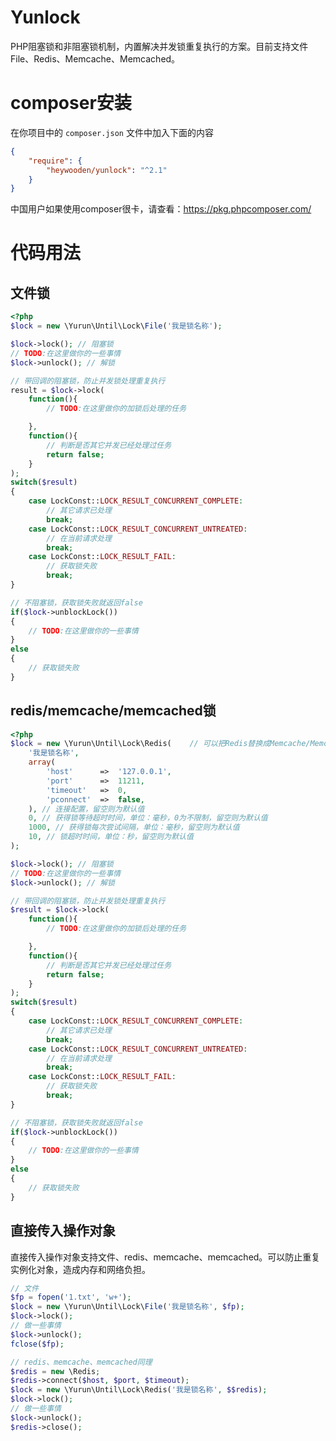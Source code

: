 # Yunlock
PHP阻塞锁和非阻塞锁机制，内置解决并发锁重复执行的方案。目前支持文件File、Redis、Memcache、Memcached。

# composer安装

在你项目中的 `composer.json` 文件中加入下面的内容
```json
{
    "require": {
        "heywooden/yunlock": "^2.1"
    }
}
```

中国用户如果使用composer很卡，请查看：https://pkg.phpcomposer.com/

# 代码用法

## 文件锁

```php
<?php
$lock = new \Yurun\Until\Lock\File('我是锁名称');

$lock->lock(); // 阻塞锁
// TODO:在这里做你的一些事情
$lock->unlock(); // 解锁

// 带回调的阻塞锁，防止并发锁处理重复执行
result = $lock->lock(
	function(){
		// TODO:在这里做你的加锁后处理的任务

	},
	function(){
		// 判断是否其它并发已经处理过任务
		return false;
	}
);
switch($result)
{
	case LockConst::LOCK_RESULT_CONCURRENT_COMPLETE:
		// 其它请求已处理
		break;
	case LockConst::LOCK_RESULT_CONCURRENT_UNTREATED:
		// 在当前请求处理
		break;
	case LockConst::LOCK_RESULT_FAIL:
		// 获取锁失败
		break;
}

// 不阻塞锁，获取锁失败就返回false
if($lock->unblockLock())
{
	// TODO:在这里做你的一些事情
}
else
{
	// 获取锁失败
}
```

## redis/memcache/memcached锁

```php
<?php
$lock = new \Yurun\Until\Lock\Redis(	// 可以把Redis替换成Memcache/Memcached，下面代码用法相同
	'我是锁名称',
	array(
		'host'		=>	'127.0.0.1',
		'port'		=>	11211,
		'timeout'	=>	0,
		'pconnect'	=>	false,
	), // 连接配置，留空则为默认值
	0, // 获得锁等待超时时间，单位：毫秒，0为不限制，留空则为默认值
	1000, // 获得锁每次尝试间隔，单位：毫秒，留空则为默认值
	10, // 锁超时时间，单位：秒，留空则为默认值
);

$lock->lock(); // 阻塞锁
// TODO:在这里做你的一些事情
$lock->unlock(); // 解锁

// 带回调的阻塞锁，防止并发锁处理重复执行
$result = $lock->lock(
	function(){
		// TODO:在这里做你的加锁后处理的任务

	},
	function(){
		// 判断是否其它并发已经处理过任务
		return false;
	}
);
switch($result)
{
	case LockConst::LOCK_RESULT_CONCURRENT_COMPLETE:
		// 其它请求已处理
		break;
	case LockConst::LOCK_RESULT_CONCURRENT_UNTREATED:
		// 在当前请求处理
		break;
	case LockConst::LOCK_RESULT_FAIL:
		// 获取锁失败
		break;
}

// 不阻塞锁，获取锁失败就返回false
if($lock->unblockLock())
{
	// TODO:在这里做你的一些事情
}
else
{
	// 获取锁失败
}
```

## 直接传入操作对象

直接传入操作对象支持文件、redis、memcache、memcached。可以防止重复实例化对象，造成内存和网络负担。

```php
// 文件
$fp = fopen('1.txt', 'w+');
$lock = new \Yurun\Until\Lock\File('我是锁名称', $fp);
$lock->lock();
// 做一些事情
$lock->unlock();
fclose($fp);

// redis、memcache、memcached同理
$redis = new \Redis;
$redis->connect($host, $port, $timeout);
$lock = new \Yurun\Until\Lock\Redis('我是锁名称', $$redis);
$lock->lock();
// 做一些事情
$lock->unlock();
$redis->close();
```